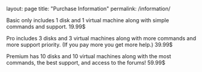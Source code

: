 layout: page
title: "Purchase Information"
permalink: /information/



Basic only includes 1 disk and 1 virtual machine along with simple commands and support. 19.99$

Pro includes 3 disks and 3 virtual machines along with more commands and more support priority. (If you pay more you get more help.) 39.99$

Premium has 10 disks and 10 virtual machines along with the most commands, the best support, and access to the forums! 59.99$
